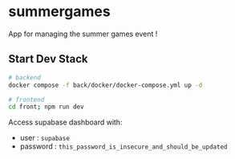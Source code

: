# summergames
App for managing the summer games event !

## Start Dev Stack
```bash
# backend
docker compose -f back/docker/docker-compose.yml up -d

# frontend
cd front; npm run dev
```

Access supabase dashboard with:
- user : `supabase`
- password : `this_password_is_insecure_and_should_be_updated`
